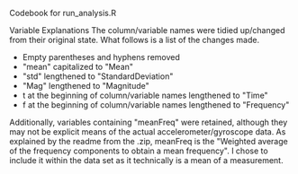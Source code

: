Codebook for run_analysis.R

Variable Explanations
The column/variable names were tidied up/changed from their original state. What follows is a list of the changes made.
- Empty parentheses and hyphens removed
- "mean" capitalized to "Mean"
- "std" lengthened to "StandardDeviation"
- "Mag" lengthened to "Magnitude"
- t at the beginning of column/variable names lengthened to "Time"
- f at the beginning of column/variable names lengthened to "Frequency"
 
Additionally, variables containing "meanFreq" were retained, although they may not be explicit means of the actual accelerometer/gyroscope data. As explained by the readme from the .zip, meanFreq is the "Weighted average of the frequency components to obtain a mean frequency". I chose to include it within the data set as it technically is a mean of a measurement.
